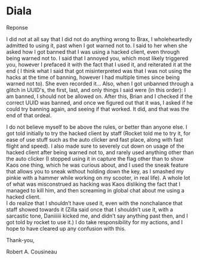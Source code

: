 Diala
====

Reponse

I did not at all say that I did not do anything wrong to Brax, I wholeheartedly admitted to using it, past when I got warned not to.  I said to her when she asked how I got banned that I was using a hacked client, even through being warned not to.  I said that I annoyed you, which most likely triggered you, however I prefaced it with the fact that I used it, and reiterated it at the end  ( I think what I said that got misinterpreted was that I was not using the hacks at the time of banning, however I had multiple times since being warned not to).  She even recorded it...  Also, when I got unbanned through a glitch in UUID's, the first, last, and only things I said were (in this order):
I am banned, I should not be allowed on.  After this, Brian and I checked if the correct  UUID was banned, and once we figured out that it was, I asked if he could try banning again, and seeing if that worked.  It did, and that was the end of that ordeal.  

I do not believe myself to be above the rules, or better than anyone else.  I got told initially to try the hacked client by staff (Rocket told me to try it, for ease of use stuff such as the auto clicker and fast place, along with fast flight and speed).  I also made sure to severely cut down on usage of the hacked client after being warned not to, and rarely used anything other than the auto clicker (I stopped using it in capture the flag other than to show Kaos one thing, which he was curious about, and I used the sneak feature that allows you to sneak without holding down the key, as I smashed my pinkie with a hammer while working on my scooter, in real life). A whole lot of what was misconstrued as hacking was Kaos disliking the fact that I managed to kill him, and then screaming in global chat about me using a hacked client.  
I do realize that I shouldn’t have used it, even with the nonchalance that staff showed towards it (Zilla said once that I shouldn’t use it, with a sarcastic tone, Daniiiiii kicked me, and didn’t say anything past then, and I got told by rocket to use it.)  I do take responsibility for my actions, and I hope to have cleared up any confusion with this.

Thank-you,

Robert A. Cousineau
